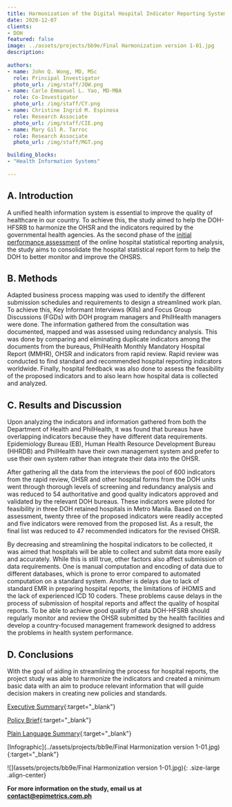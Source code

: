 ```yaml
---
title: Harmonization of the Digital Hospital Indicator Reporting System
date: 2020-12-07
clients:
- DOH
featured: false
image: ../assets/projects/bb9e/Final Harmonization version 1-01.jpg
description:
 
authors:
- name: John Q. Wong, MD, MSc
  role: Principal Investigator
  photo_url: /img/staff/JQW.png
- name: Carlo Emmanuel L. Yao, MD-MBA
  role: Co-Investigator
  photo_url: /img/staff/CY.png
- name: Christine Ingrid M. Espinosa
  role: Research Associate
  photo_url: /img/staff/CIE.png
- name: Mary Gil R. Tarroc
  role: Research Associate
  photo_url: /img/staff/MGT.png

building_blocks:
- "Health Information Systems"
 
---
```

 
## A. Introduction

A unified health information system is essential to improve the quality of healthcare in our country. To achieve this, the study aimed to help the DOH-HFSRB to harmonize the OHSR and the indicators required by the governmental health agencies.  As the second phase of the [initial performance assessment](https://epimetrics.com.ph/projects/performance-assessment-ohsrs) of the online hospital statistical reporting analysis, the study aims to consolidate the hospital statistical report form to help the DOH to better monitor and improve the OHSRS.

## B. Methods

Adapted business process mapping was used to identify the different submission schedules and requirements to design a streamlined work plan. To achieve this, Key Informant Interviews (KIIs) and Focus Group Discussions (FGDs) with DOH program managers and PhilHealth managers were done. The information gathered from the consultation was documented, mapped and was assessed using redundancy analysis. This was done by comparing and eliminating duplicate indicators among the documents from the bureaus, PhilHealth Monthly Mandatory Hospital Report (MMHR), OHSR and indicators from rapid review. Rapid review was conducted to find standard and recommended hospital reporting indicators worldwide. Finally, hospital feedback was also done to assess the feasibility of the proposed indicators and to also learn how hospital data is collected and analyzed.

## C. Results and Discussion

Upon analyzing the indicators and information gathered from both the Department of Health and PhilHealth, it was found that bureaus have overlapping indicators because they have different data requirements. Epidemiology Bureau (EB), Human Health Resource Development Bureau (HHRDB) and PhilHealth have their own management system and prefer to use their own system rather than integrate their data into the OHSR. 

After gathering all the data from the interviews the pool of 600 indicators from the rapid review, OHSR and other hospital forms from the DOH units went through thorough levels of screening and redundancy analysis and  was reduced to 54 authoritative and good quality indicators approved and validated by the relevant DOH bureaus. These indicators were piloted for feasibility in three DOH retained hospitals in Metro Manila. Based on the assessment, twenty three of the proposed indicators were readily accepted and five indicators were removed from the proposed list. As a result, the final list was reduced to 47 recommended indicators for the revised OHSR.

By decreasing and streamlining the hospital indicators to be collected, it was aimed that hospitals will be able to collect and submit data more easily and accurately. While this is still true, other factors also affect submission of data requirements. One is manual computation and encoding of data due to different databases, which is prone to error compared to automated computation on a standard system. Another is delays due to lack of standard EMR in preparing hospital reports, the limitations of iHOMIS and the lack of experienced ICD 10 coders. These problems cause delays in the process of submission of hospital reports and affect the quality of hospital reports. To be able to achieve good quality of data DOH-HFSRB should regularly monitor and review the OHSR submitted by the health facilities and develop a country-focused management framework designed to address the problems in health system performance.

## D. Conclusions

With the goal of aiding in streamlining the process for hospital reports, the project study was able to harmonize the indicators and created a minimum basic data with an aim to produce relevant information that will  guide decision makers in creating new policies and standards.

[Executive Summary](../assets/projects/bb9e/EpiMetrcs_HarmonizationHospInd_ExecSumm.pdf){:target="_blank"}

[Policy Brief](../assets/projects/bb9e/EpiMetrics_HarmonizationHospInd_PolicyBrief.pdf){:target="_blank"}

[Plain Language Summary](../assets/projects/bb9e/Harmonization-Plain_Language_Summary.pdf){:target="_blank"}

[Infographic](../assets/projects/bb9e/Final Harmonization version 1-01.jpg){:target="_blank"}

![](assets/projects/bb9e/Final Harmonization version 1-01.jpg){: .size-large .align-center}

**For more information on the study, email us at [contact@epimetrics.com.ph](mailto:contact@epimetrics.com.ph)**